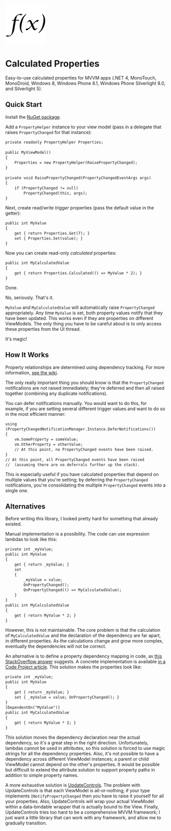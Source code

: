 ![Logo](Icon.128.png)

# Calculated Properties

Easy-to-use calculated properties for MVVM apps (.NET 4, MonoTouch, MonoDroid, Windows 8, Windows Phone 8.1, Windows Phone Silverlight 8.0, and Silverlight 5).

## Quick Start

Install the [NuGet package](https://www.nuget.org/packages/Nito.CalculatedProperties).

Add a `PropertyHelper` instance to your view model (pass in a delegate that raises `PropertyChanged` for that instance):

    private readonly PropertyHelper Properties;

    public MyViewModel()
    {
        Properties = new PropertyHelper(RaisePropertyChanged);
    }

    private void RaisePropertyChanged(PropertyChangedEventArgs args)
    {
        if (PropertyChanged != null)
            PropertyChanged(this, args);
    }

Next, create read/write _trigger_ properties (pass the default value in the getter):

    public int MyValue
    {
        get { return Properties.Get(7); }
        set { Properties.Set(value); }
    }

Now you can create read-only _calculated_ properties:

    public int MyCalculatedValue
    {
        get { return Properties.Calculated(() => MyValue * 2); }
    }

Done.

No, seriously. That's it.

`MyValue` and `MyCalculatedValue` will automatically raise `PropertyChanged` appropriately. Any time `MyValue` is set, both property values notify that they have been updated. This works even if they are properties on different ViewModels. The only thing you have to be careful about is to only access these properties from the UI thread.

It's magic!

## How It Works

Property relationships are determined using dependency tracking. For more information, [see the wiki](https://github.com/StephenCleary/CalculatedProperties/wiki/How-It-Works).

The only really important thing you should know is that the `PropertyChanged` notifications are not raised immediately; they're deferred and then all raised together (combining any duplicate notifications).

You can defer notifications manually. You would want to do this, for example, if you are setting several different trigger values and want to do so in the most efficient manner:

    using (PropertyChangedNotificationManager.Instance.DeferNotifications())
    {
        vm.SomeProperty = someValue;
        vm.OtherProperty = otherValue;
        // At this point, no PropertyChanged events have been raised.
    }
    // At this point, all PropertyChanged events have been raised
    //  (assuming there are no deferrals further up the stack).

This is especially useful if you have calculated properties that depend on multiple values that you're setting; by deferring the `PropertyChanged` notifications, you're consolidating the multiple `PropertyChanged` events into a single one.

## Alternatives

Before writing this library, I looked pretty hard for something that already existed.

Manual implementation is a possibility. The code can use expression lambdas to look like this:

    private int _myValue;
    public int MyValue
    {
        get { return _myValue; }
        set
        {
            _myValue = value;
            OnPropertyChanged();
            OnPropertyChanged(() => MyCalculatedValue);
        }
    }
    public int MyCalculatedValue
    {
        get { return MyValue * 2; }
    }

However, this is not maintainable. The core problem is that the calculation of `MyCalculatedValue` and the declaration of the dependency are far apart, in different properties. As the calculations change and grow more complex, eventually the dependencies will not be correct.

An alternative is to define a property dependency mapping in code, as [this StackOverflow answer](http://stackoverflow.com/a/4596666/263693) suggests. A concrete implementation is available [in a Code Project article](http://www.codeproject.com/Articles/375192/WPF-The-calculated-property-dependency-problem). This solution makes the properties look like:

    private int _myValue;
    public int MyValue
    {
        get { return _myValue; }
        set { _myValue = value; OnPropertyChanged(); }
    }
    [DependentOn("MyValue")]
    public int MyCalculatedValue
    {
        get { return MyValue * 2; }
    }

This solution moves the dependency declaration near the actual dependency, so it's a great step in the right direction. Unfortunately, lambdas cannot be used in attributes, so this solution is forced to use magic strings for all the dependency properties. Also, it's not possible to have a dependency across different ViewModel instances; a parent or child ViewModel cannot depend on the other's properties. It would be possible but difficult to extend the attribute solution to support property paths in addition to simple property names.

A more exhaustive solution is [UpdateControls](http://updatecontrols.net/cs/). The problem with UpdateControls is that each ViewModel is all-or-nothing; if your type implements `INotifyPropertyChanged` then you have to raise it yourself for all your properties. Also, UpdateControls will wrap your actual ViewModel within a data-bindable wrapper that is actually bound to the View. Finally, UpdateControls tries too hard to be a comprehensive MVVM framework; I just want a little library that can work with any framework, and allow me to gradually transition.